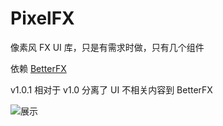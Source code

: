 # PixelFX

像素风 FX UI 库，只是有需求时做，只有几个组件

依赖 [BetterFX](https://github.com/imyeyu/BetterFX)

v1.0.1 相对于 v1.0 分离了 UI 不相关内容到 BetterFX

![展示](https://github.com/imyeyu/ImageBed/blob/master/PixelFX/0.png)
